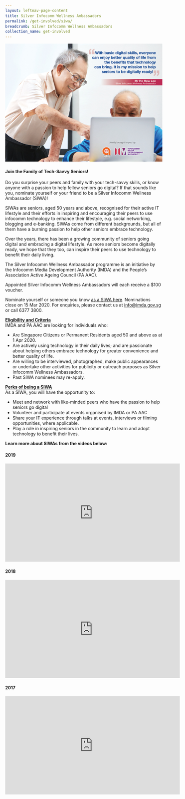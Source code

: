 ```yaml
---
layout: leftnav-page-content
title: Silver Infocomm Wellness Ambassadors
permalink: /get-involved/siwa/
breadcrumb: Silver Infocomm Wellness Ambassadors
collection_name: get-involved
---
```


![siwa](/images/get-involved/siwa/siwa.jpg)

#### Join the Family of Tech-Savvy Seniors!<br> 

Do you surprise your peers and family with your tech-savvy skills, or know anyone with a passion to help fellow seniors go digital? If that sounds like you, nominate yourself or your friend to be a Silver Infocomm Wellness Ambassador (SIWA)! 

SIWAs are seniors, aged 50 years and above, recognised for their active IT lifestyle and their efforts in inspiring and encouraging their peers to use infocomm technology to enhance their lifestyle, e.g. social networking, blogging and e-banking. SIWAs come from different backgrounds, but all of them have a burning passion to help other seniors embrace technology.

Over the years, there has been a growing community of seniors going digital and embracing a digital lifestyle. As more seniors become digitally ready, we hope that they too, can inspire their peers to use technology to benefit their daily living. 

The Silver Infocomm Wellness Ambassador programme is an initiative by the Infocomm Media Development Authority (IMDA) and the People’s Association Active Ageing Council (PA AAC).<br>

Appointed Silver Infocomm Wellness Ambassadors will each receive a $100 voucher.

Nominate yourself or someone you know <a href="https://form.gov.sg/5e20262ba457ea00129ecfc4" target="_blank">as a SIWA here</a>. Nominations close on 15 Mar 2020. For enquiries, please contact us at info@imda.gov.sg or call 6377 3800.

**<u>Eligibility and Criteria</u>**<br>
IMDA and PA AAC are looking for individuals who:
*	Are Singapore Citizens or Permanent Residents aged 50 and above as at 1 Apr 2020.
*	Are actively using technology in their daily lives; and are passionate about helping others embrace technology for greater convenience and better quality of life.
*	Are willing to be interviewed, photographed, make public appearances or undertake other activities for publicity or outreach purposes as Silver Infocomm Wellness Ambassadors.
*	Past SIWA nominees may re-apply.<br>

**<u>Perks of being a SIWA</u>**<br>
As a SIWA, you will have the opportunity to:
*	Meet and network with like-minded peers who have the passion to help seniors go digital 
*	Volunteer and participate at events organised by IMDA or PA AAC 
*	Share your IT experience through talks at events, interviews or filming opportunities, where applicable.
*	Play a role in inspiring seniors in the community to learn and adopt technology to benefit their lives.<br>

**Learn more about SIWAs from the videos below:**<br>

#### 2019<br>  
<div class="bp-youtube">
  <iframe width="560" height="315" src="https://www.youtube.com/embed/YBzyi3KTfZM" frameborder="0" allow="accelerometer; autoplay; encrypted-media; gyroscope; picture-in-picture" allowfullscreen></iframe>
  </div>

#### 2018<br> 
<div class="bp-youtube">
  <iframe width="560" height="315" src="https://www.youtube.com/embed/FSM_UdPTX0U" frameborder="0" allow="accelerometer; autoplay; encrypted-media; gyroscope; picture-in-picture" allowfullscreen></iframe>
  </div>
  
#### 2017<br>  
<div class="bp-youtube">
  <iframe width="560" height="315" src="https://www.youtube.com/embed/mo5EsEuG24M" frameborder="0" allow="accelerometer; autoplay; encrypted-media; gyroscope; picture-in-picture" allowfullscreen></iframe>
  </div>


